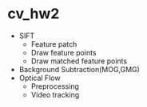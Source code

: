 # cv_hw2
- SIFT
  - Feature patch
  - Draw feature points
  - Draw matched feature points
- Background Subtraction(MOG,GMG)
- Optical Flow
  - Preprocessing
  - Video tracking
